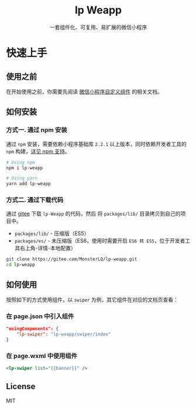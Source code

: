 <div align="center">
    <!-- <img style="width:80px" src="https://cdn.jsdelivr.net/gh/monsterno/cdn@master/img/lp-weapp2.png" /> -->
    <h1 align="center">lp Weapp</h1>
</div>

<div align="center">
    <p>一套组件化、可复用、易扩展的微信小程序</p>
</div>

# 快速上手

## 使用之前

在开始使用之前，你需要先阅读 [微信小程序自定义组件](https://developers.weixin.qq.com/miniprogram/dev/framework/custom-component/) 的相关文档。

## 如何安装

### 方式一. 通过 npm 安装

通过 `npm` 安装，需要依赖小程序基础库 `2.2.1` 以上版本，同时依赖开发者工具的 `npm` 构建，[详见 npm 支持](https://developers.weixin.qq.com/miniprogram/dev/devtools/npm.html)。

```bash
# Using npm
npm i lp-weapp

# Using yarn
yarn add lp-weapp
```

### 方式二. 通过下载代码

通过 [gitee](https://gitee.com/MonsterLQ/lp-weapp.git) 下载 `lp-Weapp` 的代码，然后 将 `packages/lib/` 目录拷贝到自己的项目中。

- `packages/lib/` - 压缩版（ES5）
- `packages/es/` - 未压缩版（ES6，使用时需要开启 `ES6 转 ES5`，位于开发者工具右上角-详情-本地配置）

```bash
git clone https://gitee.com/MonsterLQ/lp-weapp.git
cd lp-weapp
```


## 如何使用

按照如下的方式使用组件，以 `swiper` 为例，其它组件在对应的文档页查看：

### 在 page.json 中引入组件

```json
"usingComponents": {
    "lp-swiper": "lp-wxapp/swiper/index"
}
```

### 在 page.wxml 中使用组件

```html
<lp-swiper list="{{banner}}" />
```

## License

MIT
